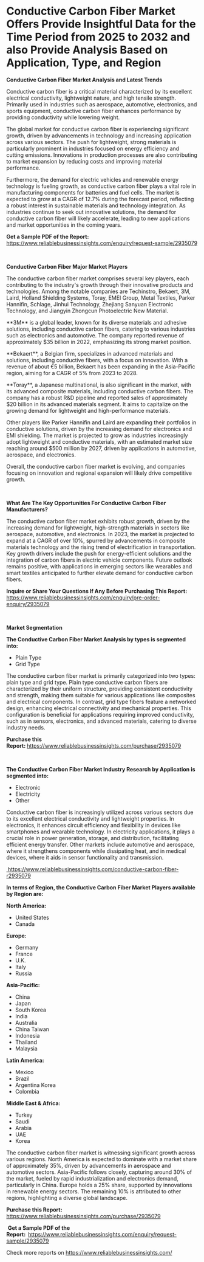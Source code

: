 <p><h1>Conductive Carbon Fiber Market Offers Provide Insightful Data for the Time Period from 2025 to 2032 and also Provide Analysis Based on Application, Type, and Region</h1></p><p><strong>Conductive Carbon Fiber Market Analysis and Latest Trends</strong></p>
<p><p>Conductive carbon fiber is a critical material characterized by its excellent electrical conductivity, lightweight nature, and high tensile strength. Primarily used in industries such as aerospace, automotive, electronics, and sports equipment, conductive carbon fiber enhances performance by providing conductivity while lowering weight. </p><p>The global market for conductive carbon fiber is experiencing significant growth, driven by advancements in technology and increasing application across various sectors. The push for lightweight, strong materials is particularly prominent in industries focused on energy efficiency and cutting emissions. Innovations in production processes are also contributing to market expansion by reducing costs and improving material performance.</p><p>Furthermore, the demand for electric vehicles and renewable energy technology is fueling growth, as conductive carbon fiber plays a vital role in manufacturing components for batteries and fuel cells. The market is expected to grow at a CAGR of 12.7% during the forecast period, reflecting a robust interest in sustainable materials and technology integration. As industries continue to seek out innovative solutions, the demand for conductive carbon fiber will likely accelerate, leading to new applications and market opportunities in the coming years.</p></p>
<p><strong>Get a Sample PDF of the Report:&nbsp;</strong> <a href="https://www.reliablebusinessinsights.com/enquiry/request-sample/2935079?utm_campaign=3062&utm_medium=2&utm_source=Github&utm_content=ia&utm_term=14032025&utm_id=conductive-carbon-fiber">https://www.reliablebusinessinsights.com/enquiry/request-sample/2935079</a></p>
<p>&nbsp;</p>
<p><strong>Conductive Carbon Fiber Major Market Players</strong></p>
<p><p>The conductive carbon fiber market comprises several key players, each contributing to the industry's growth through their innovative products and technologies. Among the notable companies are Techinstro, Bekaert, 3M, Laird, Holland Shielding Systems, Toray, EMEI Group, Metal Textiles, Parker Hannifin, Schlage, Jinhui Technology, Zhejiang Sanyuan Electronic Technology, and Jiangyin Zhongcun Photoelectric New Material.</p><p>**3M** is a global leader, known for its diverse materials and adhesive solutions, including conductive carbon fibers, catering to various industries such as electronics and automotive. The company reported revenue of approximately $35 billion in 2022, emphasizing its strong market position.</p><p>**Bekaert**, a Belgian firm, specializes in advanced materials and solutions, including conductive fibers, with a focus on innovation. With a revenue of about €5 billion, Bekaert has been expanding in the Asia-Pacific region, aiming for a CAGR of 5% from 2023 to 2028.</p><p>**Toray**, a Japanese multinational, is also significant in the market, with its advanced composite materials, including conductive carbon fibers. The company has a robust R&D pipeline and reported sales of approximately $20 billion in its advanced materials segment. It aims to capitalize on the growing demand for lightweight and high-performance materials.</p><p>Other players like Parker Hannifin and Laird are expanding their portfolios in conductive solutions, driven by the increasing demand for electronics and EMI shielding. The market is projected to grow as industries increasingly adopt lightweight and conductive materials, with an estimated market size reaching around $500 million by 2027, driven by applications in automotive, aerospace, and electronics. </p><p>Overall, the conductive carbon fiber market is evolving, and companies focusing on innovation and regional expansion will likely drive competitive growth.</p></p>
<p>&nbsp;</p>
<p><strong>What Are The Key Opportunities For Conductive Carbon Fiber Manufacturers?</strong></p>
<p><p>The conductive carbon fiber market exhibits robust growth, driven by the increasing demand for lightweight, high-strength materials in sectors like aerospace, automotive, and electronics. In 2023, the market is projected to expand at a CAGR of over 10%, spurred by advancements in composite materials technology and the rising trend of electrification in transportation. Key growth drivers include the push for energy-efficient solutions and the integration of carbon fibers in electric vehicle components. Future outlook remains positive, with applications in emerging sectors like wearables and smart textiles anticipated to further elevate demand for conductive carbon fibers.</p></p>
<p><strong>Inquire or Share Your Questions If Any Before Purchasing This Report:</strong> <a href="https://www.reliablebusinessinsights.com/enquiry/pre-order-enquiry/2935079?utm_campaign=3062&utm_medium=2&utm_source=Github&utm_content=ia&utm_term=14032025&utm_id=conductive-carbon-fiber">https://www.reliablebusinessinsights.com/enquiry/pre-order-enquiry/2935079</a></p>
<p>&nbsp;</p>
<p><strong>Market Segmentation</strong></p>
<p><strong>The Conductive Carbon Fiber Market Analysis by types is segmented into:</strong></p>
<p><ul><li>Plain Type</li><li>Grid Type</li></ul></p>
<p><p>The conductive carbon fiber market is primarily categorized into two types: plain type and grid type. Plain type conductive carbon fibers are characterized by their uniform structure, providing consistent conductivity and strength, making them suitable for various applications like composites and electrical components. In contrast, grid type fibers feature a networked design, enhancing electrical connectivity and mechanical properties. This configuration is beneficial for applications requiring improved conductivity, such as in sensors, electronics, and advanced materials, catering to diverse industry needs.</p></p>
<p><strong>Purchase this Report:&nbsp;</strong><a href="https://www.reliablebusinessinsights.com/purchase/2935079?utm_campaign=3062&utm_medium=2&utm_source=Github&utm_content=ia&utm_term=14032025&utm_id=conductive-carbon-fiber">https://www.reliablebusinessinsights.com/purchase/2935079</a></p>
<p>&nbsp;</p>
<p><strong>The Conductive Carbon Fiber Market Industry Research by Application is segmented into:</strong></p>
<p><ul><li>Electronic</li><li>Electricity</li><li>Other</li></ul></p>
<p><p>Conductive carbon fiber is increasingly utilized across various sectors due to its excellent electrical conductivity and lightweight properties. In electronics, it enhances circuit efficiency and flexibility in devices like smartphones and wearable technology. In electricity applications, it plays a crucial role in power generation, storage, and distribution, facilitating efficient energy transfer. Other markets include automotive and aerospace, where it strengthens components while dissipating heat, and in medical devices, where it aids in sensor functionality and transmission.</p></p>
<p><a href="https://www.reliablebusinessinsights.com/conductive-carbon-fiber-r2935079?utm_campaign=3062&utm_medium=2&utm_source=Github&utm_content=ia&utm_term=14032025&utm_id=conductive-carbon-fiber">&nbsp;https://www.reliablebusinessinsights.com/conductive-carbon-fiber-r2935079</a></p>
<p><strong>In terms of Region, the Conductive Carbon Fiber Market Players available by Region are:</strong></p>
<p>
    <p> <strong> North America: </strong>
        <ul>
            <li>United States</li>
            <li>Canada</li>
        </ul>
        </p> 
    <p> <strong> Europe: </strong>
        <ul>
            <li>Germany</li>
            <li>France</li>
            <li>U.K.</li>
            <li>Italy</li>
            <li>Russia</li>
        </ul>
        </p> 
    <p> <strong> Asia-Pacific: </strong>
        <ul>
            <li>China</li>
            <li>Japan</li>
            <li>South Korea</li>
            <li>India</li>
            <li>Australia</li>
            <li>China Taiwan</li>
            <li>Indonesia</li>
            <li>Thailand</li>
            <li>Malaysia</li>
        </ul>
        </p> 
    <p> <strong> Latin America: </strong>
        <ul>
            <li>Mexico</li>
            <li>Brazil</li>
            <li>Argentina Korea</li>
            <li>Colombia</li>
        </ul>
        </p> 
    <p> <strong> Middle East & Africa: </strong>
        <ul>
            <li>Turkey</li>
            <li>Saudi</li>
            <li>Arabia</li>
            <li>UAE</li>
            <li>Korea</li>
        </ul>
    </p>
    </p>
<p><p>The conductive carbon fiber market is witnessing significant growth across various regions. North America is expected to dominate with a market share of approximately 35%, driven by advancements in aerospace and automotive sectors. Asia-Pacific follows closely, capturing around 30% of the market, fueled by rapid industrialization and electronics demand, particularly in China. Europe holds a 25% share, supported by innovations in renewable energy sectors. The remaining 10% is attributed to other regions, highlighting a diverse global landscape.</p></p>
<p><strong>Purchase this Report: </strong><a href="https://www.reliablebusinessinsights.com/purchase/2935079?utm_campaign=3062&utm_medium=2&utm_source=Github&utm_content=ia&utm_term=14032025&utm_id=conductive-carbon-fiber">https://www.reliablebusinessinsights.com/purchase/2935079</a></p>
<p>&nbsp;<strong>Get a Sample PDF of the Report:&nbsp;&nbsp;</strong><a href="https://www.reliablebusinessinsights.com/enquiry/request-sample/2935079?utm_campaign=3062&utm_medium=2&utm_source=Github&utm_content=ia&utm_term=14032025&utm_id=conductive-carbon-fiber">https://www.reliablebusinessinsights.com/enquiry/request-sample/2935079</a></p>
<p><strong></strong></p>
<p>Check more reports on <a href="https://www.reliablebusinessinsights.com/?utm_campaign=3062&utm_medium=2&utm_source=Github&utm_content=ia&utm_term=14032025&utm_id=conductive-carbon-fiber">https://www.reliablebusinessinsights.com/</a></p>